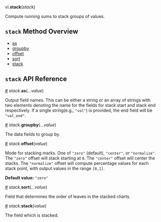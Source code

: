 vl.<b>stack</b>(<em>stack</em>)

Compute running sums to stack groups of values.

## <code>stack</code> Method Overview

* <a href="#as">as</a>
* <a href="#groupby">groupby</a>
* <a href="#offset">offset</a>
* <a href="#sort">sort</a>
* <a href="#stack">stack</a>

## <code>stack</code> API Reference

<a id="as" href="#as">#</a>
<em>stack</em>.<b>as</b>(<em>...value</em>)

Output field names. This can be either a string or an array of strings with two elements denoting the name for the fields for stack start and stack end respectively.
If a single string(e.g., `"val"`) is provided, the end field will be `"val_end"`.

<a id="groupby" href="#groupby">#</a>
<em>stack</em>.<b>groupby</b>(<em>...value</em>)

The data fields to group by.

<a id="offset" href="#offset">#</a>
<em>stack</em>.<b>offset</b>(<em>value</em>)

Mode for stacking marks. One of `"zero"` (default), `"center"`, or `"normalize"`.
The `"zero"` offset will stack starting at `0`. The `"center"` offset will center the stacks. The `"normalize"` offset will compute percentage values for each stack point, with output values in the range `[0,1]`.

__Default value:__ `"zero"`

<a id="sort" href="#sort">#</a>
<em>stack</em>.<b>sort</b>(<em>...value</em>)

Field that determines the order of leaves in the stacked charts.

<a id="stack" href="#stack">#</a>
<em>stack</em>.<b>stack</b>(<em>value</em>)

The field which is stacked.

